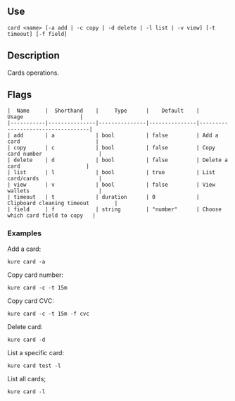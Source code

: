 ## Use

`card <name> [-a add | -c copy | -d delete | -l list | -v view] [-t timeout] [-f field]`

## Description

Cards operations.

## Flags 
```
|  Name     |  Shorthand    |     Type      |    Default    |            Usage                  |
|-----------|---------------|---------------|---------------|-----------------------------------|
| add       | a             | bool          | false         | Add a card                        |
| copy      | c             | bool          | false         | Copy card number                  |
| delete    | d             | bool          | false         | Delete a card                     |
| list      | l             | bool          | true          | List card/cards                   |
| view      | v             | bool          | false         | View wallets                      |
| timeout   | t             | duration      | 0             | Clipboard cleaning timeout        |
| field     | f             | string        | "number"      | Choose which card field to copy   |
```

### Examples

Add a card:
```
kure card -a 
```

Copy card number:
```
kure card -c -t 15m
```

Copy card CVC:
```
kure card -c -t 15m -f cvc
```

Delete card:
```
kure card -d
```

List a specific card:
```
kure card test -l  
```

List all cards;
```
kure card -l
```
